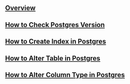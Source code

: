 ---
---

## [Overview](/reference/postgres/how-to/overview)

## [How to Check Postgres Version](/reference/postgres/how-to/how-to-check-postgres-version)

## [How to Create Index in Postgres](/reference/postgres/how-to/how-to-create-index-postgres)

## [How to Alter Table in Postgres](/reference/postgres/how-to/how-to-alter-table-postgres)

## [How to Alter Column Type in Postgres](/reference/postgres/how-to/how-to-alter-column-type-postgres)
